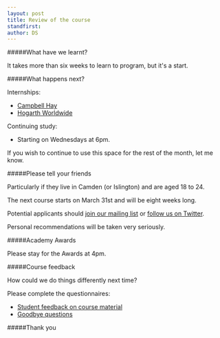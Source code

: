 ```yaml
---
layout: post
title: Review of the course
standfirst: 
author: DS
---
```


#####What have we learnt?

It takes more than six weeks to learn to program, but it's a start.

#####What happens next?

Internships:

* [Campbell Hay](http://campbellhay.com/)
* [Hogarth Worldwide](http://www.hogarthww.com/)

Continuing study:

* Starting on Wednesdays at 6pm.

If you wish to continue to use this space for the rest of the month, let me know.

#####Please tell your friends

Particularly if they live in Camden (or Islington) and are aged 18 to 24.

The next course starts on March 31st and will be eight weeks long.

Potential applicants should <a href="mailto:collective-academy+subscribe@googlegroups.com" target="_blank">join our mailing list</a> or [follow us on Twitter](https://twitter.com/selforganising). 

Personal recommendations will be taken very seriously.

#####Academy Awards

Please stay for the Awards at 4pm.

#####Course feedback

How could we do things differently next time?

Please complete the questionnaires:

* [Student feedback on course material](https://docs.google.com/forms/d/1Dvlk9h8OrfxKEO9D5huhVwYT93RaL3ZOei_E_ODffSM/viewform)
* [Goodbye questions](https://docs.google.com/forms/d/1ZCWL3wohV4SuXvPf4REuNwjPsjRTsSEO7w2lQIcFh7k/viewform)

#####Thank you


